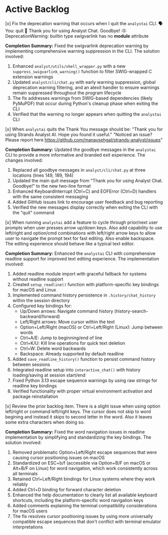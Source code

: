 # Active Backlog

[x] Fix the deprecation warning that occurs when I quit the `analystai` CLI.
🗣️  You: quit
👋 Thank you for using Analyst Chat. Goodbye!
<sys>:0: DeprecationWarning: builtin type swigvarlink has no __module__ attribute

**Completion Summary:** Fixed the swigvarlink deprecation warning by implementing comprehensive warning suppression in the CLI. The solution involved:
1. Enhanced `analyst/utils/shell_wrapper.py` with a new `suppress_swigvarlink_warning()` function to filter SWIG-wrapped C extension warnings
2. Updated `analyst/cli/chat.py` with early warning suppression, global deprecation warning filtering, and an atexit handler to ensure warnings remain suppressed throughout the program lifecycle
3. The fix addresses warnings from SWIG-based dependencies (likely PyMuPDF) that occur during Python's cleanup phase when exiting the CLI
4. Verified that the warning no longer appears when quitting the `analystai` CLI

[x] When `analystai` quits the Thank You message should be: 
"Thank you for using Strands Analyst AI. Hope you found it useful."
"Noticed an issue? Please report here https://github.com/manavsehgal/strands-analyst/issues"

**Completion Summary:** Updated the goodbye messages in the `analystai` CLI to provide a more informative and branded exit experience. The changes involved:
1. Replaced all goodbye messages in `analyst/cli/chat.py` at three locations (lines 149, 189, 194)
2. Updated the main quit message from "Thank you for using Analyst Chat. Goodbye!" to the new two-line format
3. Enhanced KeyboardInterrupt (Ctrl+C) and EOFError (Ctrl+D) handlers with the same consistent messaging
4. Added GitHub issues link to encourage user feedback and bug reporting
5. Verified the new messages display correctly when exiting the CLI with the "quit" command

[x] When running `analystai` add a feature to cycle through prior/next user prompts when user presses arrow up/down keys. Also add capability to use left/right and option/cmd combinations with left/right arrow keys to allow user to navigate the prompt text for fast editing. Also enable backspace. The editing experience should behave like a typical text editor.

**Completion Summary:** Enhanced the `analystai` CLI with comprehensive readline support for improved text editing experience. The implementation involved:
1. Added readline module import with graceful fallback for systems without readline support
2. Created `setup_readline()` function with platform-specific key bindings for macOS and Linux
3. Implemented command history persistence in `.history/chat_history` within the session directory
4. Configured key bindings for:
   - Up/Down arrows: Navigate command history (history-search-backward/forward)
   - Left/Right arrows: Move cursor within the text
   - Option+Left/Right (macOS) or Ctrl+Left/Right (Linux): Jump between words
   - Ctrl+A/E: Jump to beginning/end of line
   - Ctrl+K/U: Kill line operations for quick text deletion
   - Ctrl+W: Delete word backwards
   - Backspace: Already supported by default readline
5. Added `save_readline_history()` function to persist command history between sessions
6. Integrated readline setup into `interactive_chat()` with history loading/saving at session start/end
7. Fixed Python 3.13 escape sequence warnings by using raw strings for readline key bindings
8. Verified functionality with proper virtual environment activation and package reinstallation

[x] Review the prior backlog item. There is a slight issue when using option left/right or command left/right keys. The cursor does not skip to word begining and instead it skips to second letter in the word. Also it leaves some extra characters when doing so.

**Completion Summary:** Fixed the word navigation issues in readline implementation by simplifying and standardizing the key bindings. The solution involved:
1. Removed problematic Option+Left/Right escape sequences that were causing cursor positioning issues on macOS
2. Standardized on ESC+b/f (accessible via Option+B/F on macOS or Alt+B/F on Linux) for word navigation, which work consistently across all terminals
3. Retained Ctrl+Left/Right bindings for Linux systems where they work reliably
4. Added Ctrl+D binding for forward character deletion
5. Enhanced the help documentation to clearly list all available keyboard shortcuts, including the platform-specific word navigation keys
6. Added comments explaining the terminal compatibility considerations for macOS users
7. The fix resolves cursor positioning issues by using more universally compatible escape sequences that don't conflict with terminal emulator interpretations